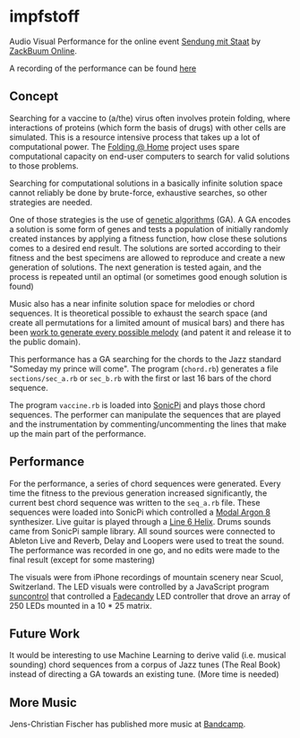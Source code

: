 # impfstoff

Audio Visual Performance for the online event [Sendung mit Staat](https://zackbuum.online/sendung-mit-staat/) by [ZackBuum Online](https://zackbuum.online/). 

A recording of the performance can be found [here](https://www.youtube.com/watch?v=SQjrQGnd4QM)

## Concept

Searching for a vaccine to (a/the) virus often involves protein folding, 
where interactions of proteins (which form the basis of drugs) with other
cells are simulated. This is a resource intensive process that takes up a
lot of computational power. The [Folding @ Home](https://en.wikipedia.org/wiki/Folding%40home) project uses spare computational capacity on end-user
computers to search for valid solutions to those problems.

Searching for computational solutions in a basically infinite solution space
cannot reliably be done by brute-force, exhaustive searches, so other 
strategies are needed.

One of those strategies is the use of [genetic algorithms](https://en.wikipedia.org/wiki/Genetic_algorithm) (GA). A GA encodes
a solution is some form of genes and tests a population of initially 
randomly created instances by applying a fitness function, 
how close these solutions comes to a desired end result. The solutions are 
sorted according to their fitness and the best specimens are allowed to 
reproduce and create a new generation of solutions. The next generation is
tested again, and the process is repeated until an optimal (or sometimes good
enough solution is found)

Music also has a near infinite solution space for melodies or chord sequences.
It is theoretical possible to exhaust the search space (and create all
permutations for a limited amount of musical bars) and there has been [work
to generate every possible melody](https://www.notion.so/jcfischer/Suche-nach-dem-Impfstoff-13e3d7e8e9bd4010a99dabba630c2bb8#5269388005774aad897dd321031a0a90) (and patent it and release it to the 
public domain). 

This performance has a GA searching for the chords to the Jazz standard
"Someday my prince will come". The program (`chord.rb`) generates a file
`sections/sec_a.rb` or `sec_b.rb` with the first or last 16 bars of the 
chord sequence.

The program `vaccine.rb` is loaded into [SonicPi](https://sonic-pi.net) 
and plays those chord sequences. The performer can manipulate the 
sequences that are played and the instrumentation by commenting/uncommenting
the lines that make up the main part of the performance.


## Performance

For the performance, a series of chord sequences were generated. Every
time the fitness to the previous generation increased significantly, the
current best chord sequence was written to the `seq_a.rb` file. These 
sequences were loaded into SonicPi which controlled a [Modal Argon 8](https://www.modalelectronics.com/argon8/) synthesizer. Live guitar is played
through a [Line 6 Helix](https://line6.com/helix/). Drums sounds came from 
SonicPi sample library. All sound sources were connected to Ableton Live
and Reverb, Delay and Loopers were used to treat the sound. The performance
was recorded in one go, and no edits were made to the final result (except
for some mastering)

The visuals were from iPhone recordings of mountain scenery near Scuol,
Switzerland. The LED visuals were controlled by a JavaScript program 
[suncontrol](https://github.com/jcfischer/suncontrol) that controlled a
[Fadecandy](https://www.adafruit.com/product/1689) LED controller that
drove an array of 250 LEDs mounted in a 10 * 25 matrix.

## Future Work

It would be interesting to use Machine Learning to derive valid (i.e.
musical sounding) chord sequences from a corpus of Jazz tunes (The Real Book) 
instead of directing a GA towards an existing tune. (More time is needed)

## More Music

Jens-Christian Fischer has published more music at [Bandcamp](https://jens-christianfischer.bandcamp.com).
